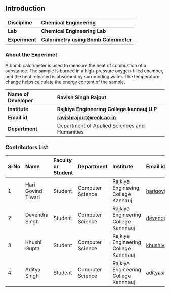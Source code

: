 ## Introduction


<b>Discipline | <b>Chemical Engineering
:--|:--|
<b> Lab | <b> Chemical Engineering Lab
<b> Experiment|     <b> Calorimetry using Bomb Calorimeter

### About the Experimet 
A bomb calorimeter is used to measure the heat of combustion of a substance. The sample is burned in a high-pressure oxygen-filled chamber, and the heat released is absorbed by surrounding water. The temperature change helps calculate the energy content of the sample.

<b>Name of Developer |<b> Ravish Singh Rajput
:--|:--|
<b> Institute | <b> Rajkiya Engineering College kannauj U.P  
<b> Email id|     <b> ravishrajput@reck.ac.in
<b> Department | Department of Applied Sciences and Humanities 

### Contributors List

SrNo | Name | Faculty or Student | Department| Institute | Email id
:--|:--|:--|:--|:--|:--|
1 | Hari Govind Tiwari | Student | Computer Science | Rajkiya Engineeing College Kannauj | harigovindtiwari5@gmail.com|
2 | Devendra Singh  | Student | Computer Science  | Rajkiya Engineering College Kannnauj | devendrasinghcse27@gmail.com|
3| Khushi Gupta  | Student | Computer Science  | Rajkiya Engineering College Kannnauj |khushivarshney835@gmail.com|
4| Aditya Singh  | Student | Computer Science  | Rajkiya Engineering College Kannnauj |adityasinghkv14@gmail.com|
